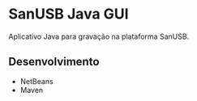 # SanUSB Java GUI

Aplicativo Java para gravação na plataforma SanUSB.

## Desenvolvimento

* NetBeans
* Maven